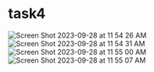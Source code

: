 # task4


![Screen Shot 2023-09-28 at 11 54 26 AM](https://github.com/Sobhyz/eCommerce-flutter/assets/93830386/d76eae9e-f9ee-4aba-a482-e0e550521945)
![Screen Shot 2023-09-28 at 11 54 31 AM](https://github.com/Sobhyz/eCommerce-flutter/assets/93830386/e90c0a2b-b4fe-4471-aacb-694c2c9d0e02)
![Screen Shot 2023-09-28 at 11 55 00 AM](https://github.com/Sobhyz/eCommerce-flutter/assets/93830386/0a4073a1-a0f0-415d-9ddc-dc917809c1e3)
![Screen Shot 2023-09-28 at 11 55 07 AM](https://github.com/Sobhyz/eCommerce-flutter/assets/93830386/fd034f91-e85e-425c-828a-7c9b42bf9c7b)
